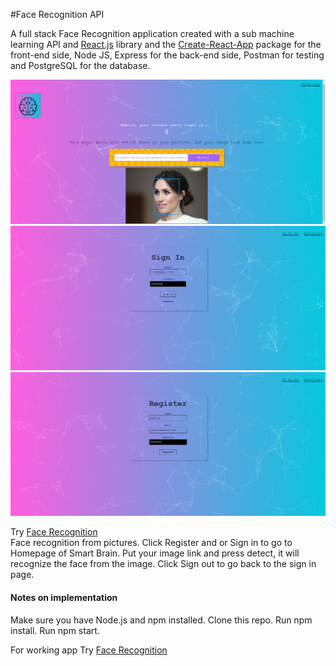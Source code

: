 #Face Recognition API

A full stack Face Recognition application created with a sub machine learning API and [React.js](https://github.com/facebook/react) library and the [Create-React-App](https://github.com/facebook/create-react-app) package for the front-end side, Node JS, Express for the back-end side, Postman for testing and PostgreSQL for the database. 

<img src="public/facerecognitionscreen03.jpg"> 
<img src="public/facerecognitionscreen01.jpg"> 
<img src="public/facerecognitionscreen02.jpg"> 

Try [Face Recognition](https://smart-facedetector.herokuapp.com/)  
Face recognition from pictures. Click Register and or Sign in to go to Homepage of Smart Brain. Put your image link and press detect, it will recognize the face from the image. Click Sign out to go back to the sign in page.

#### Notes on implementation
Make sure you have Node.js and npm installed. 
Clone this repo.
Run npm install.
Run npm start.

For working app Try [Face Recognition](https://smart-facedetector.herokuapp.com/)